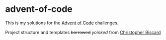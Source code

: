 # advent-of-code

This is my solutions for the [Advent of Code](https://adventofcode.com) challenges.

Project structure and templates ~~borrowed~~ _yoinked_ from [Christopher Biscard](https://github.com/ChristopherBiscardi/advent-of-code/tree/main/2023/rust)